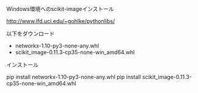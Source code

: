 Windows環境へのscikit-imageインストール

http://www.lfd.uci.edu/~gohlke/pythonlibs/

以下をダウンロード
- networkx-1.10-py3-none-any.whl
- scikit_image-0.11.3-cp35-none-win_amd64.whl

インストール

pip install networkx-1.10-py3-none-any.whl
pip install scikit_image-0.11.3-cp35-none-win_amd64.whl
